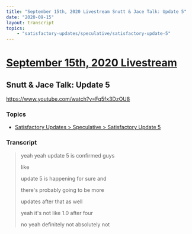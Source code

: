 ```yaml
---
title: "September 15th, 2020 Livestream Snutt & Jace Talk: Update 5"
date: "2020-09-15"
layout: transcript
topics:
    - "satisfactory-updates/speculative/satisfactory-update-5"
---
```

# [September 15th, 2020 Livestream](../2020-09-15.md)
## Snutt & Jace Talk: Update 5
https://www.youtube.com/watch?v=Fq5fx3DzOU8

### Topics
* [Satisfactory Updates > Speculative > Satisfactory Update 5](../topics/satisfactory-updates/speculative/satisfactory-update-5.md)

### Transcript

> yeah yeah update 5 is confirmed guys
> 
> like
> 
> update 5 is happening for sure and
> 
> there's probably going to be more
> 
> updates after that as well
> 
> yeah it's not like 1.0 after four
> 
> no yeah definitely not absolutely not
> 
